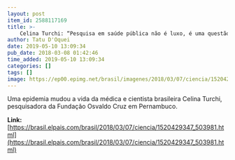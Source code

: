 ```yaml
---
layout: post
item_id: 2588117169
title: >-
    Celina Turchi: “Pesquisa em saúde pública não é luxo, é uma questão de segurança nacional”
author: Tatu D'Oquei
date: 2019-05-10 13:09:34
pub_date: 2018-03-08 01:42:46
time_added: 2019-05-10 13:09:34
categories: []
tags: []
image: https://ep00.epimg.net/brasil/imagenes/2018/03/07/ciencia/1520429347_503981_1520429499_rrss_normal.jpg
---
```


Uma epidemia mudou a vida da médica e cientista brasileira Celina Turchi, pesquisadora da Fundação Osvaldo Cruz em Pernambuco.

**Link:** [https://brasil.elpais.com/brasil/2018/03/07/ciencia/1520429347_503981.html](https://brasil.elpais.com/brasil/2018/03/07/ciencia/1520429347_503981.html)

